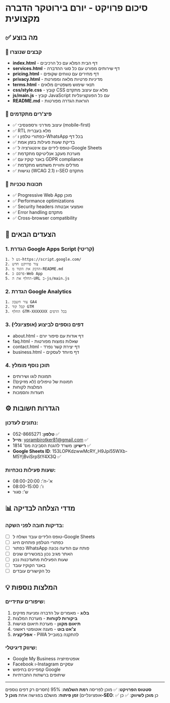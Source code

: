 # סיכום פרויקט - יורם בירוטקר הדברה מקצועית

## ✅ מה בוצע

### 📁 קבצים שנוצרו
- **index.html** - דף הבית המלא עם כל הרכיבים
- **services.html** - דף שירותים מפורט עם כל סוגי ההדברה
- **pricing.html** - דף מחירים עם טווחים שקופים
- **privacy.html** - מדיניות פרטיות מלאה ומפורטת
- **terms.html** - תנאי שימוש משפטיים מלאים
- **css/style.css** - קובץ CSS מלא עם עיצוב מתקדם
- **js/main.js** - קובץ JavaScript עם כל הפונקציונליות
- **README.md** - הוראות הגדרה מפורטות

### 🎯 פיצ'רים מתקדמים
- ✅ עיצוב מודרני ורספונסיבי (mobile-first)
- ✅ RTL מלא בעברית
- ✅ כפתורי טלפון ו-WhatsApp בכל דף
- ✅ בדיקת שעות פעילות בזמן אמת
- ✅ טופס לידים עם אינטגרציה ל-Google Sheets
- ✅ מערכת מעקב אנליטיקס מתקדמת
- ✅ באנר קוקיז עם GDPR compliance
- ✅ מודלים וחוויית משתמש מתקדמת
- ✅ נגישות (WCAG 2.1) ו-SEO מתקדם

### 📱 תכונות טכניות
- ✅ Progressive Web App מוכן
- ✅ Performance optimizations
- ✅ Security headers ואמצעי אבטחה
- ✅ Error handling מתקדם
- ✅ Cross-browser compatibility

## 🚀 הצעדים הבאים

### 1. הגדרת Google Apps Script (קריטי)
```
1. גש ל-https://script.google.com/
2. צור פרויקט חדש
3. הדבק את הקוד מ-README.md
4. פרסם כ-Web App
5. החלף את ה-URL ב-js/main.js
```

### 2. הגדרת Google Analytics
```
1. צור חשבון GA4
2. קבל קוד GTM
3. החלף GTM-XXXXXXX בכל הדפים
```

### 3. דפים נוספים לביצוע (אופציונלי)
- about.html - דף אודות עם סיפור יורם
- faq.html - שאלות נפוצות מפורטות
- contact.html - דף יצירת קשר נפרד
- business.html - דף מיוחד לעסקים

### 4. תוכן נוסף מומלץ
- תמונות לוגו ושירותים
- תמונות של טיפולים (לא מזיקים!)
- המלצות לקוחות
- תעודות והסמכות

## ⚙️ הגדרות חשובות

### נתונים לעדכון:
- **טלפון**: 052-8665271 ✅
- **מייל**: yorambirotker81@gmail.com ✅
- **רישיון**: משרד להגנת הסביבה מס' 1814 ✅
- **Google Sheets ID**: 153LOPKdzwwMcRY_H9Jpi55WXb-M5YjBviSrpStY4X3Q ✅

### שעות פעילות נוכחיות:
- א'-ה': 08:00-20:00
- ו': 08:00-15:00
- ש': סגור

## 📊 מדדי הצלחה לבדיקה

### בדיקות חובה לפני השקה:
- [ ] טופס הלידים עובד ושולח ל-Google Sheets
- [ ] כפתורי הטלפון פותחים חיוג
- [ ] כפתור WhatsApp פותח עם הודעה נכונה
- [ ] האתר מגיב נכון במכשירים שונים
- [ ] שעות הפעילות מתעדכנות נכון
- [ ] באנר הקוקיז עובד
- [ ] כל הקישורים עובדים

## 💡 המלצות נוספות

### שיפורים עתידיים:
1. **בלוג** - מאמרים על הדברה ומניעת מזיקים
2. **ביקורות לקוחות** - מערכת המלצות
3. **תיאום מקוון** - מערכת תיאום פגישות
4. **צ'אט בוט** - מענה אוטומטי ראשוני
5. **אפליקציה** - PWA להתקנה במובייל

### שיווק דיגיטלי:
- Google My Business אופטימיזציה
- Facebook ו-Instagram עסקיים
- קמפיינים בחיפוש Google
- שיתופים ברשתות החברתיות

---

**סטטוס הפרויקט**: ✅ מוכן לפריסה
**רמת השלמה**: 95% (חסרים רק דפים נוספים אופציונליים)
**זמן פיתוח**: מושלם בפגישה אחת
**מוכן ל-SEO**: ✅ כן
**מוכן לשיווק**: ✅ כן